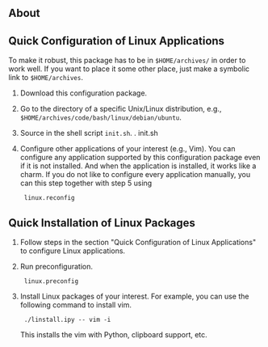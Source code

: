 ## About

## Quick Configuration of Linux Applications

To make it robust, 
this package has to be in `$HOME/archives/` in order to work well. 
If you want to place it some other place, 
just make a symbolic link to `$HOME/archives`.

1. Download this configuration package.

2. Go to the directory of a specific Unix/Linux distribution, 
    e.g., `$HOME/archives/code/bash/linux/debian/ubuntu`.

3. Source in the shell script `init.sh`.
        . init.sh 

4. Configure other applications of your interest (e.g., Vim).
    You can configure any application supported by this configuration package
    even if it is not installed.
    And when the application is installed,
    it works like a charm.
    If you do not like to configure every application manually,
    you can this step together with step 5 using

        linux.reconfig

## Quick Installation of Linux Packages

1. Follow steps in the section "Quick Configuration of Linux Applications" 
    to configure Linux applications.

2. Run preconfiguration.

        linux.preconfig

3. Install Linux packages of your interest.
    For example, 
    you can use the following command to install vim.

        ./linstall.ipy -- vim -i

    This installs the vim with Python, clipboard support, etc.

